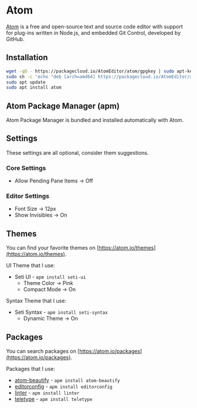 # Atom

[Atom](https://atom.io/) is a free and open-source text and source code
editor with support for plug-ins written in Node.js, and embedded Git Control,
developed by GitHub.

## Installation

```bash
wget -qO - https://packagecloud.io/AtomEditor/atom/gpgkey | sudo apt-key add -
sudo sh -c 'echo "deb [arch=amd64] https://packagecloud.io/AtomEditor/atom/any/ any main" > /etc/apt/sources.list.d/atom.list'
sudo apt update
sudo apt install atom
```

## Atom Package Manager (apm)

Atom Package Manager is bundled and installed automatically with Atom.

## Settings

These settings are all optional, consider them suggestions.

### Core Settings

* Allow Pending Pane Items -> Off

### Editor Settings

* Font Size -> 12px
* Show Invisibles -> On

## Themes

You can find your favorite themes on
[https://atom.io/themes](https://atom.io/themes).

UI Theme that I use:

* Seti UI - `apm install seti-ui`
  * Theme Color -> Pink
  * Compact Mode -> On

Syntax Theme that I use:

* Seti Syntax - `apm install seti-syntax`
  * Dynamic Theme -> On

## Packages

You can search packages on
[https://atom.io/packages](https://atom.io/packages).

Packages that I use:

* [atom-beautify](https://atom.io/packages/atom-beautify) - `apm install atom-beautify`
* [editorconfig](https://atom.io/packages/editorconfig) - `apm install editorconfig`
* [linter](https://atom.io/packages/linter) - `apm install linter`
* [teletype](https://atom.io/packages/teletype) - `apm install teletype`
